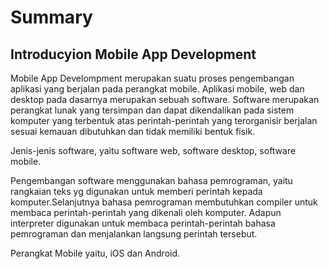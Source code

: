 # Summary

## Introducyion Mobile App Development

Mobile App Develompment merupakan suatu proses pengembangan aplikasi yang berjalan pada perangkat mobile. Aplikasi mobile, web dan desktop pada dasarnya merupakan sebuah software. Software merupakan perangkat lunak yang tersimpan dan dapat dikendalikan pada sistem komputer yang terbentuk atas perintah-perintah yang terorganisir berjalan sesuai kemauan dibutuhkan dan tidak memiliki bentuk fisik.

Jenis-jenis software, yaitu software web, software desktop, software mobile.

Pengembangan software menggunakan bahasa pemrograman, yaitu rangkaian teks yg digunakan untuk memberi perintah kepada komputer.Selanjutnya bahasa pemrograman membutuhkan compiler untuk membaca perintah-perintah yang dikenali oleh komputer. Adapun interpreter digunakan untuk membaca perintah-perintah bahasa pemrograman dan menjalankan langsung perintah tersebut.

Perangkat Mobile yaitu, iOS dan Android.